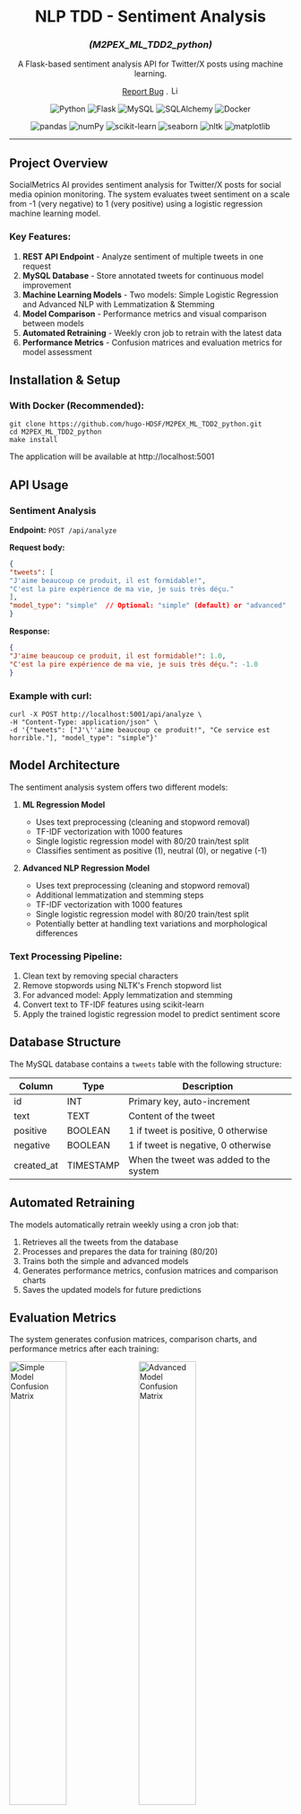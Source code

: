 <h1 align="center">NLP TDD - Sentiment Analysis</h1>
<h3 align="center"><i>(M2PEX_ML_TDD2_python)</i></h3>

<p align="center">
  <p align="center">
    A Flask-based sentiment analysis API for Twitter/X posts using machine learning.
  </p>
    <p align="center">
        <a href="https://github.com/hugo-HDSF/M2PEX_ML_TDD2_python/issues">Report Bug</a>
        .
        <img src="https://img.shields.io/github/license/ucan-lab/docker-laravel" alt="License" height="15">
    </p>
</p>

<div align="center">

![Python](https://img.shields.io/badge/-Python_3.12.6-3776AB?logo=python&logoColor=white)
![Flask](https://img.shields.io/badge/-Flask_3.1.0-000000?logo=flask&logoColor=white)
![MySQL](https://img.shields.io/badge/-MySQL_8.0-4479A1?logo=mysql&logoColor=white)
![SQLAlchemy](https://img.shields.io/badge/-SQLAlchemy_2.0.40-4B8BBE?logo=sqlalchemy&logoColor=white)
![Docker](https://img.shields.io/badge/-Docker_28.0.1-2496ED?logo=docker&logoColor=white)

![pandas](https://img.shields.io/badge/-pandas_2.2.3-150458?logo=pandas&logoColor=white)
![numPy](https://img.shields.io/badge/-numPy_2.2.4-013243?logo=numpy&logoColor=white)
![scikit-learn](https://img.shields.io/badge/-scikit_learn_1.6.1-F7931E?logo=scikit-learn&logoColor=white)
![seaborn](https://img.shields.io/badge/-seaborn_0.13.2-FF3E00?logo=seaborn&logoColor=white)
![nltk](https://img.shields.io/badge/-nltk_3.9.1-154F5B?logo=natural-language-toolkit&logoColor=white)
![matplotlib](https://img.shields.io/badge/-matplotlib_3.10.1-11557C?logo=python&logoColor=white)

</div>

-----

## Project Overview

SocialMetrics AI provides sentiment analysis for Twitter/X posts for social media opinion monitoring. The system
evaluates tweet sentiment on a scale from -1 (very negative) to 1 (very
positive) using a logistic regression machine learning model.

### Key Features:

1. **REST API Endpoint** - Analyze sentiment of multiple tweets in one request
2. **MySQL Database** - Store annotated tweets for continuous model improvement
3. **Machine Learning Models** - Two models: Simple Logistic Regression and Advanced NLP with Lemmatization & Stemming
4. **Model Comparison** - Performance metrics and visual comparison between models
5. **Automated Retraining** - Weekly cron job to retrain with the latest data
6. **Performance Metrics** - Confusion matrices and evaluation metrics for model assessment

## Installation & Setup

### With Docker (Recommended):

```Shell
git clone https://github.com/hugo-HDSF/M2PEX_ML_TDD2_python.git
cd M2PEX_ML_TDD2_python
make install
```

The application will be available at http://localhost:5001

## API Usage

### Sentiment Analysis

**Endpoint:** `POST /api/analyze`

**Request body:**

```json
{
"tweets": [
"J'aime beaucoup ce produit, il est formidable!",
"C'est la pire expérience de ma vie, je suis très déçu."
],
"model_type": "simple"  // Optional: "simple" (default) or "advanced"
}
```

**Response:**

```json
{
"J'aime beaucoup ce produit, il est formidable!": 1.0,
"C'est la pire expérience de ma vie, je suis très déçu.": -1.0
}
```

### Example with curl:

```Shell
curl -X POST http://localhost:5001/api/analyze \
-H "Content-Type: application/json" \
-d '{"tweets": ["J'\''aime beaucoup ce produit!", "Ce service est horrible."], "model_type": "simple"}'
```

## Model Architecture

The sentiment analysis system offers two different models:

1. **ML Regression Model**
   - Uses text preprocessing (cleaning and stopword removal)
   - TF-IDF vectorization with 1000 features
   - Single logistic regression model with 80/20 train/test split
   - Classifies sentiment as positive (1), neutral (0), or negative (-1)

2. **Advanced NLP Regression Model**
   - Uses text preprocessing (cleaning and stopword removal)
   - Additional lemmatization and stemming steps
   - TF-IDF vectorization with 1000 features
   - Single logistic regression model with 80/20 train/test split
   - Potentially better at handling text variations and morphological differences

### Text Processing Pipeline:

1. Clean text by removing special characters
2. Remove stopwords using NLTK's French stopword list
3. For advanced model: Apply lemmatization and stemming
4. Convert text to TF-IDF features using scikit-learn
5. Apply the trained logistic regression model to predict sentiment score

## Database Structure

The MySQL database contains a `tweets` table with the following structure:

| Column     | Type      | Description                            |
|------------|-----------|----------------------------------------|
| id         | INT       | Primary key, auto-increment            |
| text       | TEXT      | Content of the tweet                   |
| positive   | BOOLEAN   | 1 if tweet is positive, 0 otherwise    |
| negative   | BOOLEAN   | 1 if tweet is negative, 0 otherwise    |
| created_at | TIMESTAMP | When the tweet was added to the system |

## Automated Retraining

The models automatically retrain weekly using a cron job that:

1. Retrieves all the tweets from the database
2. Processes and prepares the data for training (80/20)
3. Trains both the simple and advanced models
4. Generates performance metrics, confusion matrices and comparison charts
5. Saves the updated models for future predictions

## Evaluation Metrics

The system generates confusion matrices, comparison charts, and performance metrics after each
training:

<img src="./app/static/confusion_matrix_ml.png" alt="Simple Model Confusion Matrix" width="45%">
<img src="./app/static/confusion_matrix_nlp.png" alt="Advanced Model Confusion Matrix" width="45%">

<img src="./app/static/model_comparison.png" alt="Model Comparison Chart" width="90%">

Current model performance:

```json
{
"simple_model": {
"accuracy": 0.85,
"precision": 0.87,
"recall": 0.85,
"f1": 0.86
},
"advanced_model": {
"accuracy": 0.90,
"precision": 0.91,
"recall": 0.90,
"f1": 0.90
},
"last_trained": "2025-03-28 16:45:23"
}
```

## Model Comparison Reports

For a comprehensive analysis of both models' performance, including detailed
metrics, confusion matrices, and improvement recommendations, please see
the [Evaluation Report](app/static/model_evaluation.pdf).

## Project Structure

```Shell
├── app/
│ ├── __init__.py # Flask application initialization
│ ├── api # API endpoints
│ ├── static/ # Static files including model files and visualizations
│ ├── database/ # Database models and repositories
│ ├── model/ # Sentiment analysis model implementations
│ ├── scripts/ # Scripts for data initialization
│ └── templates/ # HTML templates for web interface
├── .env.exemple # Environment variables
├── config.py # Configuration file for Flask and database
├── docker-compose.yml # Docker services setup
├── Dockerfile # Docker configuration
├── init_cron.sh # Cron job setup for automated retraining
├── Makefile # Make commands for easy setup
├── requirements.txt # Python dependencies
├── run.py # Application entry point
├── setup.py # Setup script for command line interface
└── wait-for-db.sh # Wait for MySQL to be ready
```

> [!NOTE]
> The models require at least 10 annotated tweets to begin training. Initial
> predictions may be less accurate until sufficient training data is available.

> [!TIP]
> For best results, try both models and compare their performance on your specific data.
> The advanced model may perform better on complex texts, while the simple model
> might be faster for large volumes of data.

### groupe:
- DA SILVA Hugo
- CAPOLUNGHI Romain
- DHIVERT Maxime
- ANGO Shalom